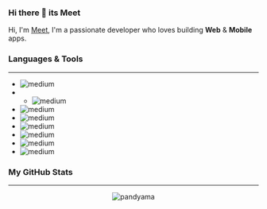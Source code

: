 ### Hi there 👋 its Meet

<!--
**pandyama/pandyama** is a ✨ _special_ ✨ repository because its `README.md` (this file) appears on your GitHub profile.

Here are some ideas to get you started:

- 🔭 I’m currently working on ...
- 🌱 I’m currently learning ...
- 👯 I’m looking to collaborate on ...
- 🤔 I’m looking for help with ...
- 💬 Ask me about ...
- 📫 How to reach me: ...
- 😄 Pronouns: ...
- ⚡ Fun fact: ...
-->

Hi, I'm [Meet](), I'm a passionate developer who loves building **Web** & **Mobile** apps.

### **Languages & Tools**
---
* <img align="left" alt="medium" src="https://img.shields.io/badge/HTML5-E34F26?style=for-the-badge&logo=html5&logoColor=white"/>  
* * <img align="left" alt="medium" src="https://img.shields.io/badge/Android-3DDC84?style=for-the-badge&logo=android&logoColor=white"/>
* <img align="left" alt="medium" src="https://img.shields.io/badge/CSS-239120?&style=for-the-badge&logo=css3&logoColor=white"/>
* <img align="left" alt="medium" src="https://img.shields.io/badge/Kotlin-0095D5?&style=for-the-badge&logo=kotlin&logoColor=white"/>
* <img align="left" alt="medium" src="https://img.shields.io/badge/JavaScript-F7DF1E?style=for-the-badge&logo=javascript&logoColor=black"/>
* <img align="left" alt="medium" src="https://img.shields.io/badge/Angular-DD0031?style=for-the-badge&logo=angular&logoColor=white"/>
* <img align="left" alt="medium" src="https://img.shields.io/badge/Node.js-43853D?style=for-the-badge&logo=node-dot-js&logoColor=white"/>
* <img align="left" alt="medium" src="https://img.shields.io/badge/TypeScript-007ACC?style=for-the-badge&logo=typescript&logoColor=white"/><br />

### **My GitHub Stats**
---

<p align="center"> <img src="https://github-readme-stats.vercel.app/api?username=pandyama&show_icons=true&theme=gotham" alt="pandyama" />
